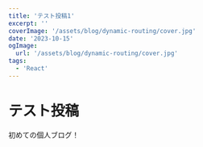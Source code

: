 ```yaml
---
title: 'テスト投稿1'
excerpt: ''
coverImage: '/assets/blog/dynamic-routing/cover.jpg'
date: '2023-10-15'
ogImage:
  url: '/assets/blog/dynamic-routing/cover.jpg'
tags:
  - 'React'
---
```

# テスト投稿
初めての個人ブログ！